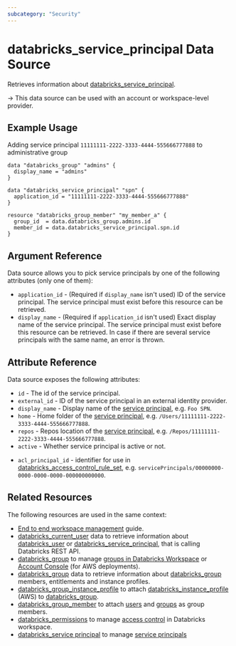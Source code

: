 ```yaml
---
subcategory: "Security"
---
```


# databricks_service_principal Data Source

Retrieves information about [databricks_service_principal](../resources/service_principal.md).

-> This data source can be used with an account or workspace-level provider.

## Example Usage

Adding service principal `11111111-2222-3333-4444-555666777888` to administrative group

```hcl
data "databricks_group" "admins" {
  display_name = "admins"
}

data "databricks_service_principal" "spn" {
  application_id = "11111111-2222-3333-4444-555666777888"
}

resource "databricks_group_member" "my_member_a" {
  group_id  = data.databricks_group.admins.id
  member_id = data.databricks_service_principal.spn.id
}
```

## Argument Reference

Data source allows you to pick service principals by one of the following attributes (only one of them):

- `application_id` - (Required if `display_name` isn't used) ID of the service principal. The service principal must exist before this resource can be retrieved.
- `display_name` - (Required if `application_id` isn't used) Exact display name of the service principal. The service principal must exist before this resource can be retrieved.  In case if there are several service principals with the same name, an error is thrown.

## Attribute Reference

Data source exposes the following attributes:

- `id` - The id of the service principal.
- `external_id` - ID of the service principal in an external identity provider.
- `display_name` - Display name of the [service principal](../resources/service_principal.md), e.g. `Foo SPN`.
- `home` - Home folder of the [service principal](../resources/service_principal.md), e.g. `/Users/11111111-2222-3333-4444-555666777888`.
- `repos` - Repos location of the [service principal](../resources/service_principal.md), e.g. `/Repos/11111111-2222-3333-4444-555666777888`.
- `active` - Whether service principal is active or not.

* `acl_principal_id` - identifier for use in [databricks_access_control_rule_set](../resources/access_control_rule_set.md), e.g. `servicePrincipals/00000000-0000-0000-0000-000000000000`.

## Related Resources

The following resources are used in the same context:

- [End to end workspace management](../guides/workspace-management.md) guide.
- [databricks_current_user](current_user.md) data to retrieve information about [databricks_user](../resources/user.md) or [databricks_service_principal](../resources/service_principal.md), that is calling Databricks REST API.
- [databricks_group](../resources/group.md) to manage [groups in Databricks Workspace](https://docs.databricks.com/administration-guide/users-groups/groups.html) or [Account Console](https://accounts.cloud.databricks.com/) (for AWS deployments).
- [databricks_group](group.md) data to retrieve information about [databricks_group](../resources/group.md) members, entitlements and instance profiles.
- [databricks_group_instance_profile](../resources/group_instance_profile.md) to attach [databricks_instance_profile](../resources/instance_profile.md) (AWS) to [databricks_group](../resources/group.md).
- [databricks_group_member](../resources/group_member.md) to attach [users](../resources/user.md) and [groups](../resources/group.md) as group members.
- [databricks_permissions](../resources/permissions.md) to manage [access control](https://docs.databricks.com/security/access-control/index.html) in Databricks workspace.
- [databricks_service principal](../resources/service_principal.md) to manage [service principals](../resources/service_principal.md)
